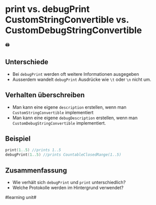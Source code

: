 # print vs. debugPrint CustomStringConvertible vs. CustomDebugStringConvertible
🖨️


## Unterschiede
- Bei `debugPrint` werden oft weitere Informationen ausgegeben
- Ausserdem wandelt `debugPrint` Ausdrücke wie `\t` oder `\n` nicht um.

## Verhalten überschreiben
- Man kann eine eigene `description` erstellen, wenn man `CustomStringConvertible` implementiert
- Man kann eine eigene `debugDescription` erstellen, wenn man `CustomDebugStringConvertible`  implementiert.

## Beispiel
```swift
print(1..5) //prints 1..5
debugPrint(1..5) //prints CountableClosedRange(1..5)
```

## Zusammenfassung
- Wie verhält sich `debugPrint` und `print` unterschiedlich?
- Welche Protokolle werden im Hintergrund verwendet?



#learning unit#